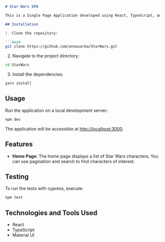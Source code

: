 ```markdown
# Star Wars SPA

This is a Single Page Application developed using React, TypeScript, and Material UI.

## Installation

1. Clone the repository:

```bash
git clone https://github.com/annaserba/StarWars.git
```

2. Navigate to the project directory:

```bash
cd StarWars
```

3. Install the dependencies:

```bash
yarn install
```

## Usage

Run the application on a local development server:

```bash
npm dev
```

The application will be accessible at [http://localhost:3000](http://localhost:3000).

## Features

- **Home Page**: The home page displays a list of Star Wars characters. You can use pagination and search to find characters of interest.

## Testing

To run the tests with cypress, execute:

```bash
npm test
```

## Technologies and Tools Used

- React
- TypeScript
- Material UI
